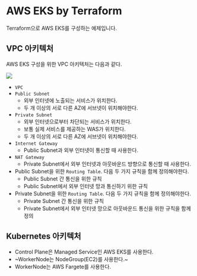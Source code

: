 # AWS EKS by Terraform
Terraform으로 AWS EKS를 구성하는 예제입니다.

## VPC 아키텍처
AWS EKS 구성을 위한 VPC 아키텍처는 다음과 같다.

![](./images/1.png)

- `VPC`
- `Public Subnet`
    - 외부 인터넷에 노출되는 서비스가 위치한다.
    - 두 개 이상의 서로 다른 AZ에 서브넷이 위치해야한다.
- `Private Subnet` 
    - 외부 인터넷으로부터 차단되는 서비스가 위치한다.
    - 보통 실제 서비스를 제공하는 WAS가 위치한다.
    - 두 개 이상의 서로 다른 AZ에 서브넷이 위치해야한다.
- `Internet Gateway`
    - Public Subnet과 외부 인터넷이 통신할 때 사용한다.
- `NAT Gateway`
    - Private Subnet에서 외부 인터넷과 아웃바운드 방향으로 통신할 때 사용한다.
- Public Subnet을 위한 `Routing Table`. 다음 두 가지 규칙을 함께 정의해야한다.
    - Public Subnet 간 통신을 위한 규칙
    - Public Subnet에서 외부 인터넷 망과 통신하기 위한 규칙
- Private Subnet을 위한 `Routing Table`. 다음 두 가지 규칙을 함께 정의해야한다.
    - Private Subnet 간 통신을 위한 규칙
    - Private Subnet에서 외부 인터넷 망으로 아웃바운드 통신을 위한 규칙을 함께 정의

## Kubernetes 아키텍처
- Control Plane은 Managed Service인 AWS EKS를 사용한다.
- ~WorkerNode는 NodeGroup(EC2)를 사용한다.~
- WorkerNode는 AWS Fargete를 사용한다.